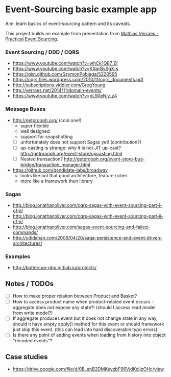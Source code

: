 # Event-Sourcing basic example app

Aim: learn basics of event-sourcing pattern and its caveats.

This project builds on example from presentation from [Mathias Verraes - Practical Event Sourcing](http://verraes.net/2014/03/practical-event-sourcing/).
 
### Event Sourcing / DDD / CQRS

- https://www.youtube.com/watch?v=whCk1Q87_ZI
- https://www.youtube.com/watch?v=KXqrBySgX-s
- https://gist.github.com/SzymonPobiega/5220595
- https://cqrs.files.wordpress.com/2010/11/cqrs_documents.pdf
- http://subscriptions.viddler.com/GregYoung
- http://verraes.net/2014/11/domain-events/
- https://www.youtube.com/watch?v=pL9XeNjy_z4

### Message Buses

- http://getprooph.org/ (cool one!)
  - super flexible
  - well designed
  - support for snapshotting
  - [ ] unfortunately does not support Sagas yet! (contribution?)
  - [ ] up-casting is strange: why it is not JIT up-cast? http://getprooph.org/event-store/upcasting.html
  - [ ] Nested transaction? http://getprooph.org/event-store-bus-bridge/transaction_manager.html
- https://github.com/qandidate-labs/broadway
  - looks like not that good architecture, feature richer
  - more like a framework then library
 
### Sagas
- http://blog.jonathanoliver.com/cqrs-sagas-with-event-sourcing-part-i-of-ii/
- http://blog.jonathanoliver.com/cqrs-sagas-with-event-sourcing-part-ii-of-ii/
- http://blog.jonathanoliver.com/sagas-event-sourcing-and-failed-commands/
- http://udidahan.com/2009/04/20/saga-persistence-and-event-driven-architectures/

### Examples
- http://buttercup-php.github.io/protects/


## Notes / TODOs

- [ ] How to make proper relation between Product and Basket?
- [ ] How to access product name when product-related event occurs - aggregate does not expose any state?! (should I access read model from write model?)
- [ ] If aggregate produces event but it does not change state in any way, should it have empty apply() method for this event or should framework just skip this event. (this can lead into hard discoverable typo errors)
- [ ] Is there any point of adding events when loading from history into object "recoded events"?

## Case studies

- https://drive.google.com/file/d/0B_enB2DMKeyzbF96VjdKdjIzOHc/view